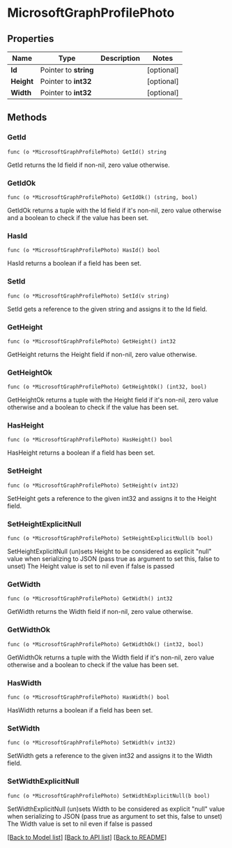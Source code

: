 # MicrosoftGraphProfilePhoto

## Properties

Name | Type | Description | Notes
------------ | ------------- | ------------- | -------------
**Id** | Pointer to **string** |  | [optional] 
**Height** | Pointer to **int32** |  | [optional] 
**Width** | Pointer to **int32** |  | [optional] 

## Methods

### GetId

`func (o *MicrosoftGraphProfilePhoto) GetId() string`

GetId returns the Id field if non-nil, zero value otherwise.

### GetIdOk

`func (o *MicrosoftGraphProfilePhoto) GetIdOk() (string, bool)`

GetIdOk returns a tuple with the Id field if it's non-nil, zero value otherwise
and a boolean to check if the value has been set.

### HasId

`func (o *MicrosoftGraphProfilePhoto) HasId() bool`

HasId returns a boolean if a field has been set.

### SetId

`func (o *MicrosoftGraphProfilePhoto) SetId(v string)`

SetId gets a reference to the given string and assigns it to the Id field.

### GetHeight

`func (o *MicrosoftGraphProfilePhoto) GetHeight() int32`

GetHeight returns the Height field if non-nil, zero value otherwise.

### GetHeightOk

`func (o *MicrosoftGraphProfilePhoto) GetHeightOk() (int32, bool)`

GetHeightOk returns a tuple with the Height field if it's non-nil, zero value otherwise
and a boolean to check if the value has been set.

### HasHeight

`func (o *MicrosoftGraphProfilePhoto) HasHeight() bool`

HasHeight returns a boolean if a field has been set.

### SetHeight

`func (o *MicrosoftGraphProfilePhoto) SetHeight(v int32)`

SetHeight gets a reference to the given int32 and assigns it to the Height field.

### SetHeightExplicitNull

`func (o *MicrosoftGraphProfilePhoto) SetHeightExplicitNull(b bool)`

SetHeightExplicitNull (un)sets Height to be considered as explicit "null" value
when serializing to JSON (pass true as argument to set this, false to unset)
The Height value is set to nil even if false is passed
### GetWidth

`func (o *MicrosoftGraphProfilePhoto) GetWidth() int32`

GetWidth returns the Width field if non-nil, zero value otherwise.

### GetWidthOk

`func (o *MicrosoftGraphProfilePhoto) GetWidthOk() (int32, bool)`

GetWidthOk returns a tuple with the Width field if it's non-nil, zero value otherwise
and a boolean to check if the value has been set.

### HasWidth

`func (o *MicrosoftGraphProfilePhoto) HasWidth() bool`

HasWidth returns a boolean if a field has been set.

### SetWidth

`func (o *MicrosoftGraphProfilePhoto) SetWidth(v int32)`

SetWidth gets a reference to the given int32 and assigns it to the Width field.

### SetWidthExplicitNull

`func (o *MicrosoftGraphProfilePhoto) SetWidthExplicitNull(b bool)`

SetWidthExplicitNull (un)sets Width to be considered as explicit "null" value
when serializing to JSON (pass true as argument to set this, false to unset)
The Width value is set to nil even if false is passed

[[Back to Model list]](../README.md#documentation-for-models) [[Back to API list]](../README.md#documentation-for-api-endpoints) [[Back to README]](../README.md)


